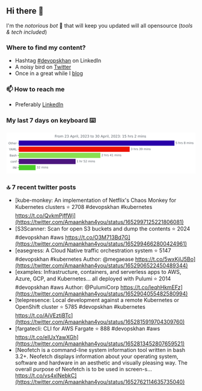 <!--- [![Hits](https://hits.seeyoufarm.com/api/count/incr/badge.svg?url=https%3A%2F%2Fgithub.com%2Fakhan4u%2Fhit-counter&count_bg=%2379C83D&title_bg=%23555555&icon=&icon_color=%23E7E7E7&title=visits&edge_flat=false)](https://hits.seeyoufarm.com) --->

## Hi there 👋

I'm the _notorious bot_ 🤣 that will keep you updated will all opensource (_tools & tech included_) 

### Where to find my content?

* Hashtag [#devopskhan](https://www.linkedin.com/feed/hashtag/devopskhan) on LinkedIn
* A noisy bird on [Twitter](https://twitter.com/Amaankhan4you)
* Once in a great while I [blog](https://linuxparrot.netlify.app) 


### 📫 **How to reach me**

* Preferably [LinkedIn](https://www.linkedin.com/in/amaan-khan-linux-ninja)

### My last 7 days on keyboard ⌨️

<img src="https://github.com/akhan4u/akhan4u/blob/main/images/stat.svg" alt="Amaan's Wakatime Activity!"/>

### 🔝 7 recent twitter posts
<!-- DEVDOJO:START -->
- [kube-monkey: An implementation of Netflix&#39;s Chaos Monkey for Kubernetes clusters
⭐️ 2708
#devopskhan #kubernetes
https://t.co/QvkmPjffWj](https://twitter.com/Amaankhan4you/status/1652997125221806081)
- [S3Scanner: Scan for open S3 buckets and dump the contents
⭐️ 2024
#devopskhan #aws
https://t.co/O3M713Bd7G](https://twitter.com/Amaankhan4you/status/1652994662800424961)
- [easegress: A Cloud Native traffic orchestration system
⭐️ 5147
#devopskhan #kubernetes
Author: @megaease
https://t.co/5wxKjIJ5Bo](https://twitter.com/Amaankhan4you/status/1652906522450489344)
- [examples: Infrastructure, containers, and serverless apps to AWS, Azure, GCP, and Kubernetes... all deployed with Pulumi
⭐️ 2014
#devopskhan #aws
Author: @PulumiCorp
https://t.co/leqhHkmEFz](https://twitter.com/Amaankhan4you/status/1652904055482580994)
- [telepresence: Local development against a remote Kubernetes or OpenShift cluster
⭐️ 5785
#devopskhan #kubernetes
https://t.co/AiVEztiBTc](https://twitter.com/Amaankhan4you/status/1652815919704309760)
- [fargatecli: CLI for AWS Fargate
⭐️ 888
#devopskhan #aws
https://t.co/eIUxYawXGh](https://twitter.com/Amaankhan4you/status/1652813452807659521)
- [Neofetch is a command-line system information tool written in bash 3.2+. Neofetch displays information about your operating system, software and hardware in an aesthetic and visually pleasing way. The overall purpose of Neofetch is to be used in screen-s… https://t.co/vs4xlNebkC](https://twitter.com/Amaankhan4you/status/1652762114635735040)
<!-- DEVDOJO:END -->

<!-- ![Amaan's GitHub stats](https://github-readme-stats.vercel.app/api?username=akhan4u&count_private=true&show_icons=true&hide=contribs) -->
